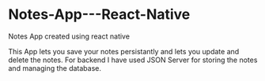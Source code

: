 # Notes-App---React-Native
Notes App created using react native

This App lets you save your notes persistantly and lets you update and delete the notes. 
For backend I have used JSON Server for storing the notes and managing the database.
